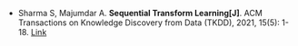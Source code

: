 * Sharma S, Majumdar A. <b>Sequential Transform Learning[J]</b>. ACM Transactions on Knowledge Discovery from Data (TKDD), 2021, 15(5): 1-18. [Link](https://dl.acm.org/doi/abs/10.1145/3447394)